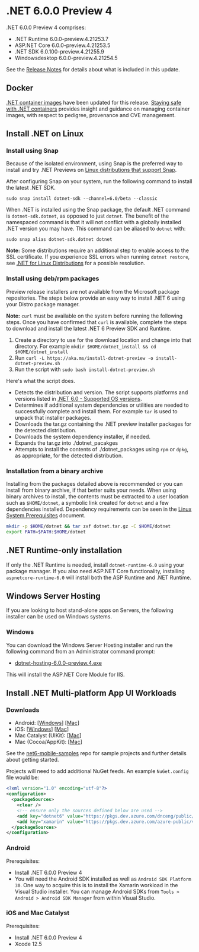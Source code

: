 # .NET 6.0.0 Preview 4

.NET 6.0.0 Preview 4 comprises:

* .NET Runtime 6.0.0-preview.4.21253.7
* ASP.NET Core 6.0.0-preview.4.21253.5
* .NET SDK 6.0.100-preview.4.21255.9
* Windowsdesktop 6.0.0-preview.4.21254.5

See the [Release Notes][release-notes] for details about what is included in this update.

## Docker

[.NET container images](https://hub.docker.com/_/microsoft-dotnet) have been updated for this release. [Staying safe with .NET containers](https://devblogs.microsoft.com/dotnet/staying-safe-with-dotnet-containers/) provides insight and guidance on managing container images, with respect to pedigree, provenance and CVE management.

## Install .NET on Linux

### Install using Snap

Because of the isolated environment, using Snap is the preferred way to install and try .NET Previews on [Linux distributions that support Snap](https://docs.snapcraft.io/installing-snapd/6735).

After configuring Snap on your system, run the following command to install the latest .NET SDK.

`sudo snap install dotnet-sdk --channel=6.0/beta --classic`

When .NET is installed using the Snap package, the default .NET command is `dotnet-sdk.dotnet`, as opposed to just `dotnet`. The benefit of the namespaced command is that it will not conflict with a globally installed .NET version you may have. This command can be aliased to `dotnet` with:

`sudo snap alias dotnet-sdk.dotnet dotnet`

**Note:** Some distributions require an additional step to enable access to the SSL certificate. If you experience SSL errors when running `dotnet restore`, see [.NET for Linux Distributions](../../../linux.md) for a possible resolution.

### Install using deb/rpm packages

Preview release installers are not available from the Microsoft package repositories. The steps below provide an easy way to install .NET 6 using your Distro package manager.

**Note:** `curl` must be available on the system before running the following steps. Once you have confirmed that `curl` is available, complete the steps to download and install the latest .NET 6 Preview SDK and Runtime.

1. Create a directory to use for the download location and change into that directory. For example `mkdir $HOME/dotnet_install && cd $HOME/dotnet_install`
2. Run `curl -L https://aka.ms/install-dotnet-preview -o install-dotnet-preview.sh`
3. Run the script with `sudo bash install-dotnet-preview.sh`

Here's what the script does.

* Detects the distribution and version. The script supports platforms and versions listed in [.NET 6.0 - Supported OS versions](https://github.com/dotnet/core/blob/main/release-notes/6.0/supported-os.md).
* Determines if additional system dependencies or utilities are needed to successfully complete and install them. For example `tar` is used to unpack that installer packages.
* Downloads the tar.gz containing the .NET preview installer packages for the detected distribution.
* Downloads the system dependency installer, if needed.
* Expands the tar.gz into ./dotnet_pacakges
* Attempts to install the contents of ./dotnet_packages using `rpm` or `dpkg`, as appropriate, for the detected distribution.

### Installation from a binary archive

Installing from the packages detailed above is recommended or you can install from binary archive, if that better suits your needs. When using binary archives to install, the contents must be extracted to a user location such as `$HOME/dotnet`, a symbolic link created for `dotnet` and a few dependencies installed. Dependency requirements can be seen in the [Linux System Prerequisites](../linux-packages.md) document.

```bash
mkdir -p $HOME/dotnet && tar zxf dotnet.tar.gz -C $HOME/dotnet
export PATH=$PATH:$HOME/dotnet
```

## .NET Runtime-only installation

If only the .NET Runtime is needed, install `dotnet-runtime-6.0` using your package manager. If you also need ASP.NET Core functionality, installing `aspnetcore-runtime-6.0` will install both the ASP Runtime and .NET Runtime.

## Windows Server Hosting

If you are looking to host stand-alone apps on Servers, the following installer can be used on Windows systems.

### Windows

You can download the Windows Server Hosting installer and run the following command from an Administrator command prompt:

* [dotnet-hosting-6.0.0-preview.4.exe][dotnet-hosting-win.exe]

This will install the ASP.NET Core Module for IIS.

## Install .NET Multi-platform App UI Workloads

### Downloads

* Android: [[Windows][android-win]] [[Mac][android-mac]]
* iOS: [[Windows][ios-win]] [[Mac][ios-mac]]
* Mac Catalyst (UIKit): [[Mac][maccatalyst-mac]]
* Mac (Cocoa/AppKit): [[Mac][maccocoa-mac]]

See the [net6-mobile-samples](https://github.com/dotnet/net6-mobile-samples/) repo for sample projects and further details about getting started.

Projects will need to add additional NuGet feeds. An example `NuGet.config` file would be:

```xml
<?xml version="1.0" encoding="utf-8"?>
<configuration>
  <packageSources>
    <clear />
    <!-- ensure only the sources defined below are used -->
    <add key="dotnet6" value="https://pkgs.dev.azure.com/dnceng/public/_packaging/dotnet6/nuget/v3/index.json" />
    <add key="xamarin" value="https://pkgs.dev.azure.com/azure-public/vside/_packaging/xamarin-impl/nuget/v3/index.json" />
  </packageSources>
</configuration>
```

### Android

Prerequisites:

* Install .NET 6.0.0 Preview 4
* You will need the Android SDK installed as well as `Android SDK Platform 30`. One way to acquire this is to install the Xamarin workload in the Visual Studio installer. You can manage Android SDKs from `Tools > Android > Android SDK Manager` from within Visual Studio.

### iOS and Mac Catalyst

Prerequisites:

* Install .NET 6.0.0 Preview 4
* Xcode 12.5

[android-mac]: https://dl.internalx.com/vsts-devdiv/Xamarin.Android/public/net6/4716293/6.0.1xx-preview4/a09fa1e93a94c7ee9f759c840ed7a5829d0e9152/Microsoft.NET.Workload.Android-11.0.200-preview.4.245.pkg
[android-win]: https://dl.internalx.com/vsts-devdiv/Xamarin.Android/public/net6/4716293/6.0.1xx-preview4/a09fa1e93a94c7ee9f759c840ed7a5829d0e9152/Microsoft.NET.Workload.Android.11.0.200.245.msi
[ios-mac]: https://bosstoragemirror.azureedge.net/wrench/6.0.1xx-preview4/05cf7f73ec60d360f1a6391f1c047d4e8957203a/4731910/package/notarized/Microsoft.iOS.Bundle.14.5.100-preview.4.638.pkg
[ios-win]: https://bosstoragemirror.azureedge.net/wrench/6.0.1xx-preview4/05cf7f73ec60d360f1a6391f1c047d4e8957203a/4731910/package/Microsoft.NET.Workload.iOS.14.5.100-preview.4.638.msi
[maccatalyst-mac]: https://bosstoragemirror.azureedge.net/wrench/6.0.1xx-preview4/05cf7f73ec60d360f1a6391f1c047d4e8957203a/4731910/package/notarized/Microsoft.MacCatalyst.Bundle.14.5.100-preview.4.638.pkg
[maccocoa-mac]: https://bosstoragemirror.azureedge.net/wrench/6.0.1xx-preview4/05cf7f73ec60d360f1a6391f1c047d4e8957203a/4731910/package/notarized/Microsoft.macOS.Bundle.11.3.100-preview.4.638.pkg

[blob-runtime]: https://builds.dotnet.microsoft.com/dotnet/Runtime/
[blob-sdk]: https://builds.dotnet.microsoft.com/dotnet/Sdk/
[release-notes]: 6.0.0-preview.4.md

[checksums-runtime]: https://builds.dotnet.microsoft.com/dotnet/checksums/6.0.0-preview.4-sha.txt
[checksums-sdk]: https://builds.dotnet.microsoft.com/dotnet/checksums/6.0.0-preview.4-sha.txt

[linux-install]: https://learn.microsoft.com/dotnet/core/install/linux

[dotnet-blog]: https://devblogs.microsoft.com/dotnet/announcing-net-core-5-0-preview-4/
[aspnet-blog]: https://devblogs.microsoft.com/aspnet/asp-net-core-and-blazor-updates-in-net-core-5-0-preview-4/
[ef-blog]: https://devblogs.microsoft.com/dotnet/

[aspnet_bugs]: https://github.com/aspnet/AspNetCore/issues?q=is%3Aissue+milestone%3A6.0.0-preview4+label%3ADone+label%3Abug
[aspnet_features]: https://github.com/aspnet/AspNetCore/issues?q=is%3Aissue+milestone%3A6.0.0-preview4+label%3ADone+label%3Aenhancement
[runtime_bugs]: https://github.com/dotnet/runtime/issues?utf8=%E2%9C%93&q=is%3Aissue+milestone%3A5.0+label%3Abug+
[runtime_features]: https://github.com/dotnet/runtime/issues?q=is%3Aissue+milestone%3A5.0+label%3Aenhancement

[dotnet-hosting-win.exe]: https://download.visualstudio.microsoft.com/download/pr/2728666c-860b-4a78-ba42-8ec7b2167d42/72b9c82be95a013e2c15a1fc182e2fc4/dotnet-hosting-6.0.0-preview.4.21253.5-win.exe
